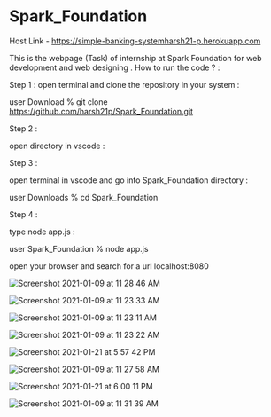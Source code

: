 # Spark_Foundation

Host Link - https://simple-banking-systemharsh21-p.herokuapp.com

This is the webpage (Task) of internship at Spark Foundation for web development and web designing .
How to run the code ? :

Step 1 :
open terminal and clone the repository in your system :

user Download % git clone https://github.com/harsh21p/Spark_Foundation.git

Step 2 :

open directory in vscode :

Step 3 :

open terminal in vscode and go into Spark_Foundation directory :

user Downloads % cd Spark_Foundation


Step 4 :

type node app.js :

user Spark_Foundation % node app.js

open your browser and search for a url localhost:8080 


![Screenshot 2021-01-09 at 11 28 46 AM](https://user-images.githubusercontent.com/46632001/104084540-e3b2f080-526d-11eb-9df2-aa46af13e6d6.png)

![Screenshot 2021-01-09 at 11 23 33 AM](https://user-images.githubusercontent.com/46632001/104084473-40fa7200-526d-11eb-9a38-b70c5a1ac340.png)

![Screenshot 2021-01-09 at 11 23 11 AM](https://user-images.githubusercontent.com/46632001/104084467-3d66eb00-526d-11eb-80ac-1da7966cccf4.png)

![Screenshot 2021-01-09 at 11 23 22 AM](https://user-images.githubusercontent.com/46632001/104084472-4061db80-526d-11eb-8a0b-d900dbc70e99.png)

![Screenshot 2021-01-21 at 5 57 42 PM](https://user-images.githubusercontent.com/46632001/105351299-65156600-5c12-11eb-882d-e05d99b29471.png)

![Screenshot 2021-01-09 at 11 27 58 AM](https://user-images.githubusercontent.com/46632001/104084538-e1509680-526d-11eb-9cce-2c4584129a9c.png)

![Screenshot 2021-01-21 at 6 00 11 PM](https://user-images.githubusercontent.com/46632001/105351398-8c6c3300-5c12-11eb-9db2-cb738a858eeb.png)

![Screenshot 2021-01-09 at 11 31 39 AM](https://user-images.githubusercontent.com/46632001/104084571-4ad0a500-526e-11eb-80ff-2662afe1e60b.png)












